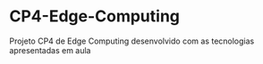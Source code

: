 # CP4-Edge-Computing
Projeto CP4 de Edge Computing desenvolvido com as tecnologias apresentadas em aula
